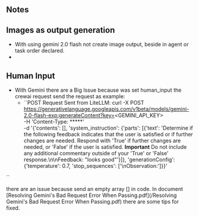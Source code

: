 
## Notes

## Images as output generation
- With using gemini 2.0 flash not create image output, beside in agent or task order declared.
- 
## Human Input

- With Gemini there are a Big Issue because was set human_input the crewai request send the request as example:
  - ``POST Request Sent from LiteLLM:
curl -X POST \
https://generativelanguage.googleapis.com/v1beta/models/gemini-2.0-flash-exp:generateContent?key=<GEMINI_API_KEY> \
-H 'Content-Type: *****' \
-d '{'contents': [], 'system_instruction': {'parts': [{'text': 'Determine if the following feedback indicates that the user is satisfied or if further changes are needed. Respond with \'True\' if further changes are needed, or \'False\' if the user is satisfied. **Important** Do not include any additional commentary outside of your \'True\' or \'False\' response.\n\nFeedback: "looks good"'}]}, 'generationConfig': {'temperature': 0.7, 'stop_sequences': ['\nObservation:']}}'

``

  there are an issue because send an empty array [] in code. In document [Resolving Gemini's Bad Request Error When Passing.pdf](/Resolving Gemini's Bad Request Error When Passing.pdf)
  there are some tips for fixed.
  
 
